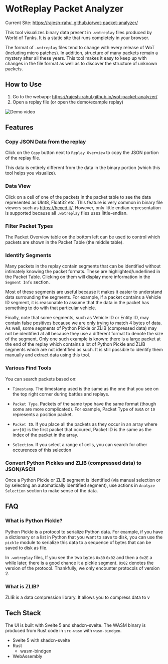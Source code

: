 # WotReplay Packet Analyzer

Current Site: https://rajesh-rahul.github.io/wot-packet-analyzer/

This tool visualizes binary data present in `.wotreplay` files produced by 
World of Tanks. It is a static site that runs completely in your browser.

The format of `.wotreplay` files tend to change with every release of WoT (including micro patches). In addition, structure of many packets remain a mystery after all these years. This tool makes it easy to keep up with changes in the file format as well as to discover the structure of unknown packets.


## How to Use
1. Go to the webapp: https://rajesh-rahul.github.io/wot-packet-analyzer/
2. Open a replay file (or open the demo/example replay)

![Demo video](wot-packet-analyzer-demo.gif)

## Features

### Copy JSON Data from the replay

Click on the `Copy` button next to `Replay Overview` to copy the JSON portion of the replay file. 

This data is entirely different from the data in the binary portion (which this tool helps you visualize).

### Data View

Click on a cell of one of the packets in the packet table to see the data represented as UInt8, Float32 etc. This feature is very common in binary file viewers such as https://hexed.it/. However, only little endian representation is supported
because all `.wotreplay` files uses little-endian.

### Filter Packet Types

The Packet Overview table on the bottom left can be used to control which packets are shown in the Packet Table (the middle table).

### Identify Segments

Many packets in the replay contain segments that can be identified without intimately knowing the packet formats. These are highlighted/underlined in the Packet Table. Clicking on them will display more information in the `Segment Info` section.

Most of these segments are useful because it makes it easier to understand data surrounding the segments. For example, if a packet contains a Vehicle ID segment, it is reasonable to assume that the data in the packet has something to do with that particular vehicle.

Finally, note that some segments, such as Vehicle ID or Entity ID, may contain false positives because we are only trying to match 4 bytes of data. As well, some segments of Python Pickle or ZLIB (compressed data) may not be identified at all because they use a different format to denote the size of the segment. Only one such example is known: there is a large packet at the end of the replay which contains a lot of Python Pickle and ZLIB segments which are not identified as such. It is still possible to identify them manually and extract data using this tool.

### Various Find Tools

You can search packets based on:

- `Timestamp`. The timestamp used is the same as the one that you see on the top right corner during battles and replays.

- `Packet Type`. Packets of the same type have the same format (though some are more complicated). For example, Packet Type of `0x0A` or `10` represents a position packet.

- `Packet ID`. If you place all the packets as they occur in an array where `arr[0]` is the first packet that occured, Packet ID is the same as the index of the packet in the array.

- `Selection`. If you select a range of cells, you can search for other occurences of this selection


### Convert Python Pickles and ZLIB (compressed data) to JSON/ASCII

Once a Python Pickle or ZLIB segment is identified (via manual selection or by selecting an automatically identified segment), use actions in `Analyze Selection` section to make sense of the data.


## FAQ
### What is Python Pickle?
Python Pickle is a protocol to serialize Python data. For example, if you have a dictionary or a list in Python that you want to save to disk, you can use the `pickle` module to serialize this data to a sequence of bytes that can be saved to disk as file.

In `.wotreplay` files, If you see the two bytes `0x80` `0x02` and then a `0x2E` a while later, there is a good chance it a pickle segment. `0x02` denotes the version of the protocol. Thankfully, we only encounter protocols of version 2.

### What is ZLIB?
ZLIB is a data compression library. It allows you to compress data to v

## Tech Stack
The UI is built with Svelte 5 and shadcn-svelte. The WASM binary is produced from Rust code in `src-wasm` with `wasm-bindgen`.

- Svelte 5 with shadcn-svelte
- Rust
    - wasm-bindgen
- WebAssembly
